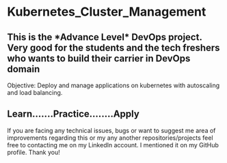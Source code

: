 # Kubernetes_Cluster_Management

<h2>This is the *Advance Level* DevOps project. Very good for the students and the tech freshers who wants to build their carrier in DevOps domain</h2>

Objective:
Deploy and manage applications on kubernetes with autoscaling and load balancing.


<h2>Learn.......Practice........Apply</h2>

If you are facing any technical issues, bugs or want to suggest me area of improvements regarding this or my any another repositories/projects feel free to contacting me on my LinkedIn account. I mentioned it on my GitHub profile. Thank you!

